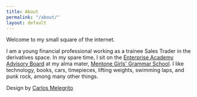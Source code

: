 ```yaml
---
title: About
permalink: "/about/"
layout: default
---
```


Welcome to my small square of the internet.

I am a young financial professional working as a trainee Sales Trader in the derivatives space. In my spare time, I sit on the [Enterprise Academy Advisory Board](https://ea.mentonegirls.vic.edu.au) at my alma mater, [Mentone Girls' Grammar School](http://mentonegirls.vic.edu.au). I like technology, books, cars, timepieces, lifting weights, swimming laps, and punk rock, among many other things. 

Design by [Carlos Melegrito ](https://carlos-m.com/)
